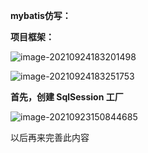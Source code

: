**mybatis仿写：**

**项目框架：**

![image-20210924183201498](C:\Users\62459\AppData\Roaming\Typora\typora-user-images\image-20210924183201498.png)

![image-20210924183251753](C:\Users\62459\AppData\Roaming\Typora\typora-user-images\image-20210924183251753.png)

**首先，创建 SqlSession 工厂**

![image-20210923150844685](C:\Users\62459\AppData\Roaming\Typora\typora-user-images\image-20210923150844685.png)

以后再来完善此内容

